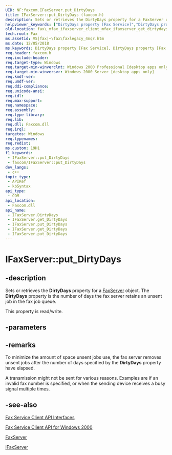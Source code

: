 ```yaml
---
UID: NF:faxcom.IFaxServer.put_DirtyDays
title: IFaxServer::put_DirtyDays (faxcom.h)
description: Sets or retrieves the DirtyDays property for a FaxServer object. The DirtyDays property is the number of days the fax server retains an unsent job in the fax job queue. (Put)
helpviewer_keywords: ["DirtyDays property [Fax Service]","DirtyDays property [Fax Service]","IFaxServer interface","IFaxServer interface [Fax Service]","DirtyDays property","IFaxServer.DirtyDays","IFaxServer.get_DirtyDays","IFaxServer.put_DirtyDays","IFaxServer::DirtyDays","IFaxServer::get_DirtyDays","IFaxServer::put_DirtyDays","_mfax_ifaxserver_get_dirtydays","fax._mfax_ifaxserver_client_mfax_ifaxserver_get_dirtydays_cpp","fax._mfax_ifaxserver_get_dirtydays","faxcom/IFaxServer::DirtyDays","faxcom/IFaxServer::get_DirtyDays","faxcom/IFaxServer::put_DirtyDays","put_DirtyDays"]
old-location: fax\_mfax_ifaxserver_client_mfax_ifaxserver_get_dirtydays_cpp.htm
tech.root: Fax
ms.assetid: VS|fax|~\fax\faxlegacy_4nqr.htm
ms.date: 12/05/2018
ms.keywords: DirtyDays property [Fax Service], DirtyDays property [Fax Service],IFaxServer interface, IFaxServer interface [Fax Service],DirtyDays property, IFaxServer.DirtyDays, IFaxServer.get_DirtyDays, IFaxServer.put_DirtyDays, IFaxServer::DirtyDays, IFaxServer::get_DirtyDays, IFaxServer::put_DirtyDays, _mfax_ifaxserver_get_dirtydays, fax._mfax_ifaxserver_client_mfax_ifaxserver_get_dirtydays_cpp, fax._mfax_ifaxserver_get_dirtydays, faxcom/IFaxServer::DirtyDays, faxcom/IFaxServer::get_DirtyDays, faxcom/IFaxServer::put_DirtyDays, put_DirtyDays
req.header: faxcom.h
req.include-header: 
req.target-type: Windows
req.target-min-winverclnt: Windows 2000 Professional [desktop apps only]
req.target-min-winversvr: Windows 2000 Server [desktop apps only]
req.kmdf-ver: 
req.umdf-ver: 
req.ddi-compliance: 
req.unicode-ansi: 
req.idl: 
req.max-support: 
req.namespace: 
req.assembly: 
req.type-library: 
req.lib: 
req.dll: Faxcom.dll
req.irql: 
targetos: Windows
req.typenames: 
req.redist: 
ms.custom: 19H1
f1_keywords:
 - IFaxServer::put_DirtyDays
 - faxcom/IFaxServer::put_DirtyDays
dev_langs:
 - c++
topic_type:
 - APIRef
 - kbSyntax
api_type:
 - COM
api_location:
 - Faxcom.dll
api_name:
 - IFaxServer.DirtyDays
 - IFaxServer.get_DirtyDays
 - IFaxServer.put_DirtyDays
 - IFaxServer.get_DirtyDays
 - IFaxServer.put_DirtyDays
---
```


# IFaxServer::put_DirtyDays


## -description

Sets or retrieves the <b>DirtyDays</b> property for a <a href="/previous-versions/windows/desktop/fax/-mfax-faxserver-client">FaxServer</a> object. The <b>DirtyDays</b> property is the number of days the fax server retains an unsent job in the fax job queue.

This property is read/write.

## -parameters

## -remarks

To minimize the amount of space unsent jobs use, the fax server removes unsent jobs after the number of days specified by the <b>DirtyDays</b> property have elapsed. 

A transmission might not be sent for various reasons. Examples are if an invalid fax number is specified, or when the sending device receives a busy signal multiple times.

## -see-also

<a href="/previous-versions/windows/desktop/fax/-mfax-fax-service-client-api-interfaces">Fax Service Client API Interfaces</a>



<a href="/previous-versions/windows/desktop/fax/-mfax-fax-service-client-api-for-windows-2000">Fax Service Client API for Windows 2000</a>



<a href="/previous-versions/windows/desktop/fax/-mfax-faxserver-client">FaxServer</a>



<a href="/previous-versions/windows/desktop/api/faxcom/nn-faxcom-ifaxserver">IFaxServer</a>

